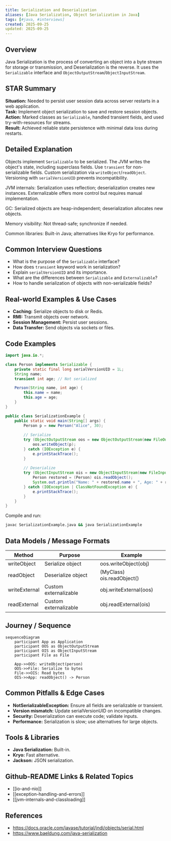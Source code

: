 ```yaml
---
title: Serialization and Deserialization
aliases: [Java Serialization, Object Serialization in Java]
tags: [#java, #interviews]
created: 2025-09-25
updated: 2025-09-25
---
```


## Overview
Java Serialization is the process of converting an object into a byte stream for storage or transmission, and Deserialization is the reverse. It uses the `Serializable` interface and `ObjectOutputStream`/`ObjectInputStream`.

## STAR Summary
**Situation:** Needed to persist user session data across server restarts in a web application.  
**Task:** Implement object serialization to save and restore session objects.  
**Action:** Marked classes as `Serializable`, handled transient fields, and used try-with-resources for streams.  
**Result:** Achieved reliable state persistence with minimal data loss during restarts.

## Detailed Explanation
Objects implement `Serializable` to be serialized. The JVM writes the object's state, including superclass fields. Use `transient` for non-serializable fields. Custom serialization via `writeObject`/`readObject`. Versioning with `serialVersionUID` prevents incompatibility.

JVM internals: Serialization uses reflection; deserialization creates new instances. Externalizable offers more control but requires manual implementation.

GC: Serialized objects are heap-independent; deserialization allocates new objects.

Memory visibility: Not thread-safe; synchronize if needed.

Common libraries: Built-in Java; alternatives like Kryo for performance.

## Common Interview Questions
- What is the purpose of the `Serializable` interface?
- How does `transient` keyword work in serialization?
- Explain `serialVersionUID` and its importance.
- What are the differences between `Serializable` and `Externalizable`?
- How to handle serialization of objects with non-serializable fields?

## Real-world Examples & Use Cases
- **Caching:** Serialize objects to disk or Redis.
- **RMI:** Transmit objects over network.
- **Session Management:** Persist user sessions.
- **Data Transfer:** Send objects via sockets or files.

## Code Examples
```java
import java.io.*;

class Person implements Serializable {
    private static final long serialVersionUID = 1L;
    String name;
    transient int age; // Not serialized

    Person(String name, int age) {
        this.name = name;
        this.age = age;
    }
}

public class SerializationExample {
    public static void main(String[] args) {
        Person p = new Person("Alice", 30);
        
        // Serialize
        try (ObjectOutputStream oos = new ObjectOutputStream(new FileOutputStream("person.ser"))) {
            oos.writeObject(p);
        } catch (IOException e) {
            e.printStackTrace();
        }
        
        // Deserialize
        try (ObjectInputStream ois = new ObjectInputStream(new FileInputStream("person.ser"))) {
            Person restored = (Person) ois.readObject();
            System.out.println("Name: " + restored.name + ", Age: " + restored.age);
        } catch (IOException | ClassNotFoundException e) {
            e.printStackTrace();
        }
    }
}
```

Compile and run:
```bash
javac SerializationExample.java && java SerializationExample
```

## Data Models / Message Formats
| Method | Purpose | Example |
|--------|---------|---------|
| writeObject | Serialize object | oos.writeObject(obj) |
| readObject | Deserialize object | (MyClass) ois.readObject() |
| writeExternal | Custom externalizable | obj.writeExternal(oos) |
| readExternal | Custom externalizable | obj.readExternal(ois) |

## Journey / Sequence
```mermaid
sequenceDiagram
    participant App as Application
    participant OOS as ObjectOutputStream
    participant OIS as ObjectInputStream
    participant File as File

    App->>OOS: writeObject(person)
    OOS->>File: Serialize to bytes
    File->>OIS: Read bytes
    OIS->>App: readObject() -> Person
```

## Common Pitfalls & Edge Cases
- **NotSerializableException:** Ensure all fields are serializable or transient.
- **Version mismatch:** Update serialVersionUID on incompatible changes.
- **Security:** Deserialization can execute code; validate inputs.
- **Performance:** Serialization is slow; use alternatives for large objects.

## Tools & Libraries
- **Java Serialization:** Built-in.
- **Kryo:** Fast alternative.
- **Jackson:** JSON serialization.

## Github-README Links & Related Topics
- [[io-and-nio]]
- [[exception-handling-and-errors]]
- [[jvm-internals-and-classloading]]

## References
- https://docs.oracle.com/javase/tutorial/jndi/objects/serial.html
- https://www.baeldung.com/java-serialization
